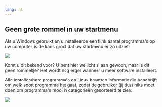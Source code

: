 ```yaml
---
lang: nl
---
```





<h2>Geen grote rommel in uw startmenu</h2>

Als u Windows gebruikt en u installeerde een flink aantal programma's op uw computer, is de kans groot dat uw startmenu er zo uitziet:

<img src="Images/windows_7_start_menu.png">

Komt u dit bekend voor? U bent hier wellicht al aan gewoon, maar is dit geen rommeltje? Het wordt nog erger wanneer u meer software installeert.

Alle installeerbare programma's op Linux bevatten informatie die beschrijft om welk soort programma het gaat, zodat de gebruiker (jij dus) niks moet doen om programma's mooi in categorieën gesorteerd te zien:

<img src="Images/categories_menu.png">




